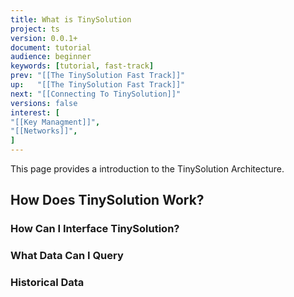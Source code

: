 ```yaml
---
title: What is TinySolution
project: ts
version: 0.0.1+
document: tutorial
audience: beginner
keywords: [tutorial, fast-track]
prev: "[[The TinySolution Fast Track]]"
up:   "[[The TinySolution Fast Track]]"
next: "[[Connecting To TinySolution]]"
versions: false
interest: [
"[[Key Managment]]",
"[[Networks]]",
]
---
```


This page provides a introduction to the TinySolution Architecture.

## How Does TinySolution Work?

### How Can I Interface TinySolution?

### What Data Can I Query

### Historical Data


